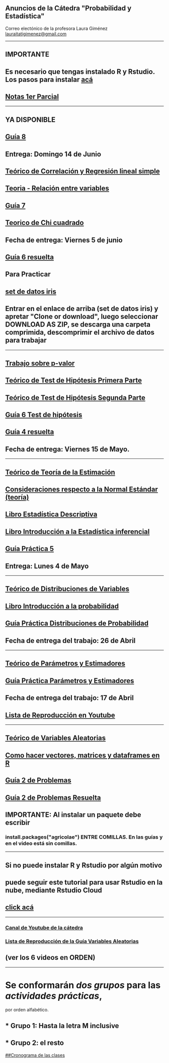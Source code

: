 ## Anuncios de la Cátedra "Probabilidad y Estadística"


Correo electónico de la profesora Laura Giménez
lauraitatigimenez@gmail.com

---
## IMPORTANTE
## Es necesario que tengas instalado R y Rstudio. Los pasos para instalar [acá](https://github.com/industrial-prob-stats/material/blob/master/Instalacion_R_RStudio.pdf)


## [Notas 1er Parcial](https://github.com/industrial-prob-stats/material/blob/master/NOTA%20PRIMER%20PARCIAL.pdf)

---
## YA DISPONIBLE

## [Guía 8](https://github.com/industrial-prob-stats/material/blob/master/guia8.pdf)
## Entrega: Domingo 14 de Junio 
## [Teórico de Correlación y Regresión lineal simple](https://github.com/industrial-prob-stats/presentaciones-teoricas/blob/master/Tema%209%20Correlacion%20y%20Regresi%C3%B3n%20Lineal(1).pdf)
## [Teoria - Relación entre variables](https://github.com/industrial-prob-stats/presentaciones-teoricas/blob/master/22%20-%20Cap.%2022%20-%20Relaci%C3%B3n%20entre%20variables.pdf)


## [Guía 7](https://github.com/industrial-prob-stats/material/blob/master/guia7.pdf)
## [Teorico de Chi cuadrado](https://github.com/industrial-prob-stats/presentaciones-teoricas/blob/master/TEMA%208%20_Pruebas%20chi%20cuadrado2020.pdf)

## Fecha de entrega: Viernes 5 de junio
## [Guía 6 resuelta](https://github.com/industrial-prob-stats/material/blob/master/guia-6-resuelta.pdf)
## Para Practicar
## [set de datos iris](https://github.com/industrial-prob-stats/datos-para-practicar)
## Entrar en el enlace de arriba (set de datos iris) y apretar "Clone or download", luego seleccionar DOWNLOAD AS ZIP, se descarga una carpeta comprimida, descomprimir el archivo de datos para trabajar


----

## [Trabajo sobre p-valor](http://scielo.isciii.es/scielo.php?script=sci_arttext&pid=S1139-76322017000500014)
## [Teórico de Test de Hipótesis Primera Parte](https://github.com/industrial-prob-stats/presentaciones-teoricas/blob/master/Tema%207_Pruebas%20de%20hip%C3%B3tesis.pdf)
## [Teórico de Test de Hipótesis Segunda Parte](https://github.com/industrial-prob-stats/material/blob/master/TEMA%207_Pruebas%20de%20hipotesis2.pdf)
## [Guía 6 Test de hipótesis](https://github.com/industrial-prob-stats/material/blob/master/guia-6.pdf)
## [Guía 4 resuelta](https://github.com/industrial-prob-stats/material/blob/master/guia4-resuelta.pdf)
## Fecha de entrega: Viernes 15 de Mayo.

---

## [Teórico de Teoría de la Estimación](https://github.com/industrial-prob-stats/presentaciones-teoricas/blob/master/Tema%206_Teor%C3%ADa%20de%20la%20Estimaci%C3%B3n.pdf)
## [Consideraciones respecto a la Normal Estándar (teoría)](https://github.com/industrial-prob-stats/presentaciones-teoricas/blob/master/Relacion%20entre%20Normal%20Gral%20y%20la%20Est%C3%A0ndar.pdf) 
## [Libro Estadística Descriptiva](https://github.com/industrial-prob-stats/libros/blob/master/estadistica-descriptiva.pdf)
## [Libro Introducción a la Estadística inferencial](https://github.com/industrial-prob-stats/libros/blob/master/estadistica-inferencial.pdf)
## [Guía Práctica 5](https://github.com/industrial-prob-stats/material/blob/master/guia5.pdf) 
## Entrega: Lunes 4 de Mayo



---
## [Teórico de Distribuciones de Variables](https://github.com/industrial-prob-stats/presentaciones-teoricas/blob/master/TEMA%205_Dist.de%20variables.pdf)
## [Libro Introducción a la probabilidad](https://github.com/industrial-prob-stats/presentaciones-teoricas/blob/master/Introduccion%20a%20la%20probabilidad.pdf)
## [Guía Práctica Distribuciones de Probabilidad](https://github.com/industrial-prob-stats/material/blob/master/guia4-final.pdf)
## Fecha de entrega del trabajo: 26 de Abril 


---
## [Teórico de Parámetros y Estimadores](https://github.com/industrial-prob-stats/presentaciones-teoricas/blob/master/TEMA%204_ParamyEstim.pdf)
## [Guía Práctica Parámetros y Estimadores](https://github.com/industrial-prob-stats/material/blob/master/guia3-parametros-estimadores.pdf)
## Fecha de entrega del trabajo: 17 de Abril
## [Lista de Reproducción en Youtube](https://www.youtube.com/watch?v=MI3QpnnIRvU&list=PLNwm0SNfmJPiYx7rO_L341pHoB1WK9iB9)

---
## [Teórico de Variables Aleatorias](https://github.com/industrial-prob-stats/presentaciones-teoricas/blob/master/TEMA%203_Variables%20Aleatorias.pdf)
## [Como hacer vectores, matrices y dataframes en R](https://github.com/industrial-prob-stats/material/blob/master/02-tipo_de_datos.pdf)
## [Guía 2 de Problemas](https://github.com/industrial-prob-stats/material/blob/master/guia02-variables-aleatorias.pdf)
## [Guía 2 de Problemas Resuelta](https://github.com/industrial-prob-stats/material/blob/master/02-variables-aleatorias-resuelta.pdf)
## IMPORTANTE: Al instalar un paquete debe escribir
### install.packages("agricolae") ENTRE COMILLAS. En las guías y en el video está sin comillas. 
---
## Si no puede instalar R y Rstudio por algún motivo 
## puede seguir este tutorial para usar Rstudio en la nube, mediante Rstudio Cloud
## [click acá](https://github.com/industrial-prob-stats/material/blob/master/tutorial_rstudio_cloud.pdf) 




---

### [Canal de Youtube de la cátedra](https://www.youtube.com/channel/UCZp-9gLD4Qohn1wNv5jfoNw?view_as=subscriber)
### [Lista de Reproducción de la Guía Variables Aleatorias](https://www.youtube.com/watch?v=CCxVQeVijYo&list=PLNwm0SNfmJPjdkSehOLHPjr3ID2161Er8)
## (ver los 6 videos en ORDEN)


---

# Se conformarán *dos grupos* para las _actividades prácticas_, 
por orden alfabético.

## * Grupo 1: Hasta la letra M inclusive
## * Grupo 2: el resto

[##Cronograma de las clases](https://github.com/industrial-prob-stats/anuncios/blob/master/Cronograma_ProbyEst_Industrial2020.pdf)

